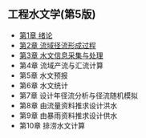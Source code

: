 ## 工程水文学(第5版)
- [第1章 绪论](chapter1.md)
- [第2章 流域径流形成过程](chapter2.md)
- [第3章 水文信息采集与处理](chapter3.md)
- 第4章 流域产流与汇流计算
- 第5章 水文预报
- 第6章 水文统计
- 第7章 设计年径流分析与径流随机模拟
- 第8章 由流量资料推求设计洪水
- 第9章 由暴雨资料推求设计供水
- 第10章 排涝水文计算